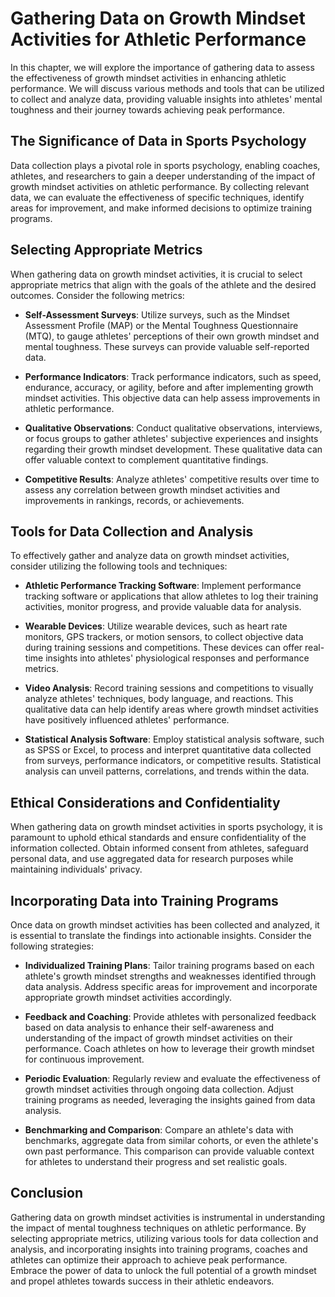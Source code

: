 # Gathering Data on Growth Mindset Activities for Athletic Performance

In this chapter, we will explore the importance of gathering data to assess the effectiveness of growth mindset activities in enhancing athletic performance. We will discuss various methods and tools that can be utilized to collect and analyze data, providing valuable insights into athletes' mental toughness and their journey towards achieving peak performance.

## The Significance of Data in Sports Psychology

Data collection plays a pivotal role in sports psychology, enabling coaches, athletes, and researchers to gain a deeper understanding of the impact of growth mindset activities on athletic performance. By collecting relevant data, we can evaluate the effectiveness of specific techniques, identify areas for improvement, and make informed decisions to optimize training programs.

## Selecting Appropriate Metrics

When gathering data on growth mindset activities, it is crucial to select appropriate metrics that align with the goals of the athlete and the desired outcomes. Consider the following metrics:

- **Self-Assessment Surveys**: Utilize surveys, such as the Mindset Assessment Profile (MAP) or the Mental Toughness Questionnaire (MTQ), to gauge athletes' perceptions of their own growth mindset and mental toughness. These surveys can provide valuable self-reported data.
    
- **Performance Indicators**: Track performance indicators, such as speed, endurance, accuracy, or agility, before and after implementing growth mindset activities. This objective data can help assess improvements in athletic performance.
    
- **Qualitative Observations**: Conduct qualitative observations, interviews, or focus groups to gather athletes' subjective experiences and insights regarding their growth mindset development. These qualitative data can offer valuable context to complement quantitative findings.
    
- **Competitive Results**: Analyze athletes' competitive results over time to assess any correlation between growth mindset activities and improvements in rankings, records, or achievements.
    

## Tools for Data Collection and Analysis

To effectively gather and analyze data on growth mindset activities, consider utilizing the following tools and techniques:

- **Athletic Performance Tracking Software**: Implement performance tracking software or applications that allow athletes to log their training activities, monitor progress, and provide valuable data for analysis.
    
- **Wearable Devices**: Utilize wearable devices, such as heart rate monitors, GPS trackers, or motion sensors, to collect objective data during training sessions and competitions. These devices can offer real-time insights into athletes' physiological responses and performance metrics.
    
- **Video Analysis**: Record training sessions and competitions to visually analyze athletes' techniques, body language, and reactions. This qualitative data can help identify areas where growth mindset activities have positively influenced athletes' performance.
    
- **Statistical Analysis Software**: Employ statistical analysis software, such as SPSS or Excel, to process and interpret quantitative data collected from surveys, performance indicators, or competitive results. Statistical analysis can unveil patterns, correlations, and trends within the data.
    

## Ethical Considerations and Confidentiality

When gathering data on growth mindset activities in sports psychology, it is paramount to uphold ethical standards and ensure confidentiality of the information collected. Obtain informed consent from athletes, safeguard personal data, and use aggregated data for research purposes while maintaining individuals' privacy.

## Incorporating Data into Training Programs

Once data on growth mindset activities has been collected and analyzed, it is essential to translate the findings into actionable insights. Consider the following strategies:

- **Individualized Training Plans**: Tailor training programs based on each athlete's growth mindset strengths and weaknesses identified through data analysis. Address specific areas for improvement and incorporate appropriate growth mindset activities accordingly.
    
- **Feedback and Coaching**: Provide athletes with personalized feedback based on data analysis to enhance their self-awareness and understanding of the impact of growth mindset activities on their performance. Coach athletes on how to leverage their growth mindset for continuous improvement.
    
- **Periodic Evaluation**: Regularly review and evaluate the effectiveness of growth mindset activities through ongoing data collection. Adjust training programs as needed, leveraging the insights gained from data analysis.
    
- **Benchmarking and Comparison**: Compare an athlete's data with benchmarks, aggregate data from similar cohorts, or even the athlete's own past performance. This comparison can provide valuable context for athletes to understand their progress and set realistic goals.
    

## Conclusion

Gathering data on growth mindset activities is instrumental in understanding the impact of mental toughness techniques on athletic performance. By selecting appropriate metrics, utilizing various tools for data collection and analysis, and incorporating insights into training programs, coaches and athletes can optimize their approach to achieve peak performance. Embrace the power of data to unlock the full potential of a growth mindset and propel athletes towards success in their athletic endeavors.
